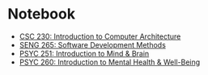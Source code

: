 # Notebook
* [CSC 230: Introduction to Computer Architecture](/Notebook/Csc230/)
* [SENG 265: Software Development Methods](/Notebook/Seng265)
* [PSYC 251: Introduction to Mind & Brain](/Notebook/Psyc251)
* [PSYC 260: Introduction to Mental Health & Well-Being](/Notebook/Psyc260)
